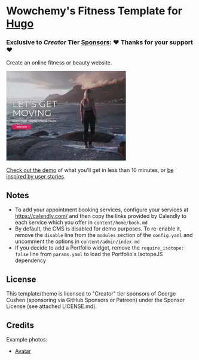 # Wowchemy's Fitness Template for [Hugo](https://github.com/gohugoio/hugo)

### Exclusive to *Creator* Tier [Sponsors](https://wowchemy.com/sponsors/): ❤️ Thanks for your support ❤️

Create an online fitness or beauty website.

[![Screenshot](preview.webp)](https://online-fitness-coach.netlify.app/)

[Check out the demo](https://online-fitness-coach.netlify.app/) of what you'll get in less than 10 minutes, or [be inspired by user stories](https://wowchemy.com/user-stories/).

## Notes

- To add your appointment booking services, configure your services at https://calendly.com/ and then copy the links provided by Calendly to each service which you offer in `content/home/book.md`
- By default, the CMS is disabled for demo purposes. To re-enable it, remove the `disable` line from the `modules` section of the `config.yaml` and uncomment the options in `content/admin/index.md`
- If you decide to add a Portfolio widget, remove the `require_isotope: false` line from `params.yaml` to load the Portfolio's IsotopeJS dependency

## License 

This template/theme is licensed to "Creator" tier sponsors of George Cushen (sponsoring via GitHub Sponsors or Patreon) under the Sponsor License (see attached LICENSE.md).

## Credits

Example photos:

- [Avatar](https://unsplash.com/photos/00ByEXKcSkA)
